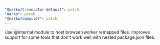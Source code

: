 ```yaml
---
"@marko/translator-default": patch
"marko": patch
"@marko/compiler": patch
---
```


Use @internal module to host browser/worker remapped files. Improves support for some tools that don't work well with nested package.json files.
